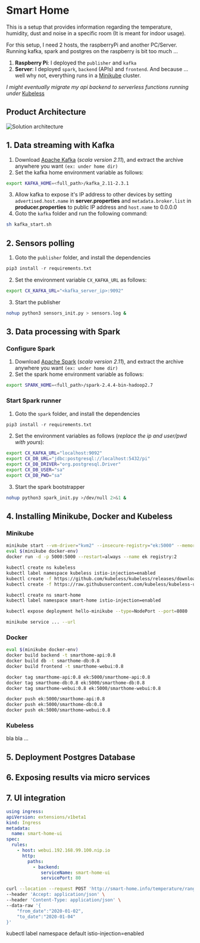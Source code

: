 # Smart Home

This is a setup that provides information regarding the temperature, humidity, dust and noise in a specific room (It is meant for indoor usage).

For this setup, I need 2 hosts, the raspberryPi and another PC/Server. Running kafka, spark and postgres on the raspberry is bit too much ...

1. **Raspberry Pi**: I deployed the `publisher` and `kafka`
2. **Server**: I deployed `spark`, `backend` (APIs) and `frontend`. And because ... well why not, everything runs in a [Minikube](https://github.com/kubernetes/minikube) cluster.

*I might eventually migrate my api backend to serverless functions running under* [Kubeless](http://kubeless.io/)

## Product Architecture

![Solution architecture](https://git.codextension.io/elie/smarthome/-/wikis/uploads/6ff551d9759422ea542a0c4099075971/Total_view.svg)

## 1. Data streaming with Kafka

1. Download [Apache Kafka](https://www.apache.org/dyn/closer.cgi?path=/kafka/2.4.0/kafka_2.11-2.4.0.tgz) (*scala version 2.11*), and extract the archive anywhere you want `(ex: under home dir)`
2. Set the kafka home environment variable as follows:

  ```bash
  export KAFKA_HOME=<full_path>/kafka_2.11-2.3.1
  ```

3. Allow kafka to expose it's IP address to other devices by setting `advertised.host.name` in **server.properties** and `metadata.broker.list` in **producer.properties** to public IP address and `host.name` to 0.0.0.0
4. Goto the `kafka` folder and run the following command:

  ```bash
  sh kafka_start.sh
  ```

## 2. Sensors polling

1. Goto the `publisher` folder, and install the dependencies

  ```python
  pip3 install -r requirements.txt
  ```

2. Set the environment variable `CX_KAFKA_URL` as follows:

  ```bash
  export CX_KAFKA_URL="<kafka_server_ip>:9092"
  ```

3. Start the publisher

  ```bash
  nohup python3 sensors_init.py > sensors.log &
  ```

## 3. Data processing with Spark

### Configure Spark

1. Download [Apache Spark](https://www.apache.org/dyn/closer.lua/spark/spark-2.4.4/spark-2.4.4-bin-hadoop2.7.tgz) (*scala version 2.11*), and extract the archive anywhere you want `(ex: under home dir)`
2. Set the spark home environment variable as follows:

  ```bash
  export SPARK_HOME=<full_path>/spark-2.4.4-bin-hadoop2.7
  ```

### Start Spark runner

1. Goto the `spark` folder, and install the dependencies

  ```python
  pip3 install -r requirements.txt
  ```

2. Set the environment variables as follows (*replace the ip and user/pwd with yours*):

  ```bash
  export CX_KAFKA_URL="localhost:9092"
  export CX_DB_URL="jdbc:postgresql://localhost:5432/pi"
  export CX_DB_DRIVER="org.postgresql.Driver"
  export CX_DB_USER="sa"
  export CX_DB_PWD="sa"
  ```

3. Start the spark bootstrapper

  ```bash
  nohup python3 spark_init.py >/dev/null 2>&1 &
  ```

## 4. Installing Minikube, Docker and Kubeless

### Minikube

```bash
minikube start --vm-driver="kvm2" --insecure-registry="ek:5000" --memory="4000mb"
eval $(minikube docker-env)
docker run -d -p 5000:5000 --restart=always --name ek registry:2

kubectl create ns kubeless
kubectl label namespace kubeless istio-injection=enabled
kubectl create -f https://github.com/kubeless/kubeless/releases/download/v1.0.5/kubeless-v1.0.5.yaml
kubectl create -f https://raw.githubusercontent.com/kubeless/kubeless-ui/master/k8s.yaml

kubectl create ns smart-home
kubectl label namespace smart-home istio-injection=enabled

kubectl expose deployment hello-minikube --type=NodePort --port=8080

minikube service ... --url
```

### Docker

```bash
eval $(minikube docker-env)
docker build backend -t smarthome-api:0.8
docker build db -t smarthome-db:0.8
docker build frontend -t smarthome-webui:0.8

docker tag smarthome-api:0.8 ek:5000/smarthome-api:0.8
docker tag smarthome-db:0.8 ek:5000/smarthome-db:0.8
docker tag smarthome-webui:0.8 ek:5000/smarthome-webui:0.8

docker push ek:5000/smarthome-api:0.8
docker push ek:5000/smarthome-db:0.8
docker push ek:5000/smarthome-webui:0.8
```

### Kubeless

bla bla ...

## 5. Deployment Postgres Database

## 6. Exposing results via micro services

## 7. UI integration

```yml
using ingress:
apiVersion: extensions/v1beta1
kind: Ingress
metadata:
  name: smart-home-ui
spec:
  rules:
    - host: webui.192.168.99.100.nip.io
      http:
        paths:
          - backend:
             serviceName: smart-home-ui
             servicePort: 80
```

```bash
curl --location --request POST 'http://smart-home.info/temperature/range' \
--header 'Accept: application/json' \
--header 'Content-Type: application/json' \
--data-raw '{
    "from_date":"2020-01-02",
    "to_date":"2020-01-04"
}'
```

kubectl label namespace default istio-injection=enabled